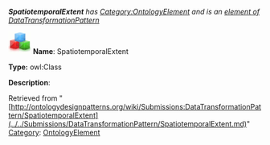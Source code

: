 ___SpatiotemporalExtent__ has [Category:OntologyElement](../../Category/OntologyElement.md "Category:OntologyElement") and is an [element of](../../Property/ElementOf.md "Property:ElementOf") [DataTransformationPattern](../../Submissions/DataTransformationPattern.md "Submissions:DataTransformationPattern")_


  




[![Class](../../images/thumb/2/27/Class.gif/45px-Class.gif)](../../Image/Class.gif.md "Class")
__Name__: SpatiotemporalExtent 


__Type:__ owl:Class 


__Description__: 





Retrieved from "[http://ontologydesignpatterns.org/wiki/Submissions:DataTransformationPattern/SpatiotemporalExtent](../../Submissions/DataTransformationPattern/SpatiotemporalExtent.md)"
 [Category](http://ontologydesignpatterns.org/wiki/Special:Categories "Special:Categories"): [OntologyElement](../../Category/OntologyElement.md "Category:OntologyElement")